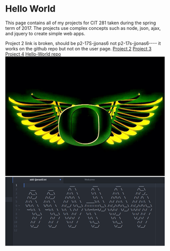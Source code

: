 # Hello World

This page contains all of my projects for CIT 281 taken during the spring term of 2017. The projects use complex concepts such as node, json, ajax, and jquery to create simple web apps.

Project 2 link is broken, should be p2-17S-jjonas6 not p2-17s-jjonas6---- it works on the github repo but not on the user page.
[Project 2](https://uo-cit.github.io/p2-17S-jjonas6/)
[Project 3](https://uo-cit.github.io/p3-17s-jjonas6/)
[Project 4](https://uo-cit.github.io/p4-17s-jjonas6/)
[Hello-World repo](https://github.com/jjonas6/hello-world)
![Oregon Ducks logo with wings](images/oregonDuck.jpg)
![GitIt Screenshot](images/atom-text-file.png)
